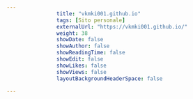 ---
                title: "vkmki001.github.io"
                tags: [Sito personale]
                externalUrl: "https://vkmki001.github.io/"
                weight: 38
                showDate: false
                showAuthor: false
                showReadingTime: false
                showEdit: false
                showLikes: false
                showViews: false
                layoutBackgroundHeaderSpace: false
                ---

